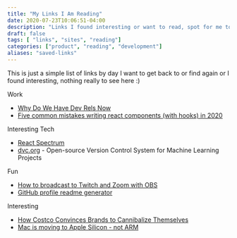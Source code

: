 ```yaml
---
title: "My Links I Am Reading"
date: 2020-07-23T10:06:51-04:00
description: "Links I found interesting or want to read, spot for me to save them, one's with stars I endorse"
draft: false
tags: [ "links", "sites", "reading"]
categories: ["product", "reading", "development"]
aliases: "saved-links"
---
```


This is just a simple list of links by day I want to get back to or find again or I found interesting, nothing really to see here :)


Work
* [Why Do We Have Dev Rels Now](https://zwischenzugs.com/2020/07/13/why-do-we-have-dev-rels-now/)
* [Five common mistakes writing react components (with hooks) in 2020](https://www.lorenzweiss.de/common_mistakes_react_hooks/)

Interesting Tech
* [React Spectrum](https://react-spectrum.adobe.com/react-spectrum/)
* [dvc.org](https://dvc.org/) - Open-source Version Control System for Machine Learning Projects

Fun
* [How to broadcast to Twitch and Zoom with OBS]( https://tech.paulcz.net/blog/obs-broadcast-to-zoom-and-twitch/)
* [GitHub profile readme generator](https://dev.to/arturssmirnovs/github-profile-readme-generator-m53?utm_source=digest_mailer&utm_medium=email&utm_campaign=digest_email)

Interesting
* [How Costco Convinces Brands to Cannibalize Themselves](https://napkinmath.substack.com/p/how-costco-convinces-brands-to-cannibalize)
* [Mac is moving to Apple Silicon - not ARM](https://www.imore.com/mac-moving-apple-silicon-not-arm)
